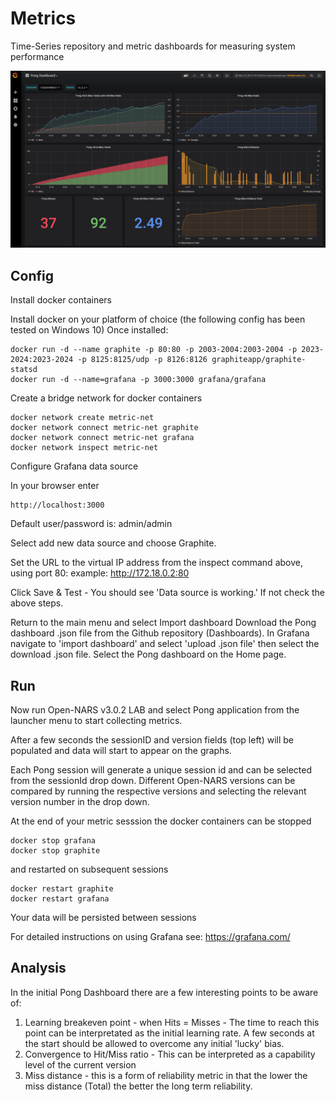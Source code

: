 # Metrics
Time-Series repository and metric dashboards for measuring system performance

<img src="https://github.com/opennars/Metrics/blob/master/Img/Pong%20Metrics.png">

## Config
Install docker containers

Install docker on your platform of choice (the following config has been tested on Windows 10)
Once installed:
```
docker run -d --name graphite -p 80:80 -p 2003-2004:2003-2004 -p 2023-2024:2023-2024 -p 8125:8125/udp -p 8126:8126 graphiteapp/graphite-statsd
docker run -d --name=grafana -p 3000:3000 grafana/grafana
```
Create a bridge network for docker containers
```
docker network create metric-net
docker network connect metric-net graphite
docker network connect metric-net grafana
docker network inspect metric-net
```
Configure Grafana data source

In your browser enter 
```
http://localhost:3000
```
Default user/password is: admin/admin

Select add new data source and choose Graphite.

Set the URL to the virtual IP address from the inspect command above, using port 80:
example: http://172.18.0.2:80 

Click Save & Test - You should see 'Data source is working.' If not check the above steps.

Return to the main menu and select Import dashboard
Download the Pong dashboard .json file from the Github repository (Dashboards). In Grafana navigate to 'import dashboard' and select 'upload .json file' then select the download .json file.
Select the Pong dashboard on the Home page.
## Run
Now run Open-NARS v3.0.2 LAB and select Pong application from the launcher menu to start collecting metrics.

After a few seconds the sessionID and version fields (top left) will be populated and data will start to appear on the graphs.

Each Pong session will generate a unique session id and can be selected from the sessionId drop down. Different Open-NARS versions can be compared by running the respective versions and selecting the relevant version number in the drop down.

At the end of your metric sesssion the docker containers can be stopped
```
docker stop grafana
docker stop graphite
```
and restarted on subsequent sessions
```
docker restart graphite
docker restart grafana
```
Your data will be persisted between sessions

For detailed instructions on using Grafana see: https://grafana.com/

## Analysis
In the initial Pong Dashboard there are a few interesting points to be aware of:
1. Learning breakeven point - when Hits = Misses - The time to reach this point can be interpretated as the initial learning rate. A few seconds at the start should be allowed to overcome any initial 'lucky' bias.
2. Convergence to Hit/Miss ratio - This can be interpreted as a capability level of the current version
3. Miss distance - this is a form of reliability metric in that the lower the miss distance (Total) the better the long term reliability.

